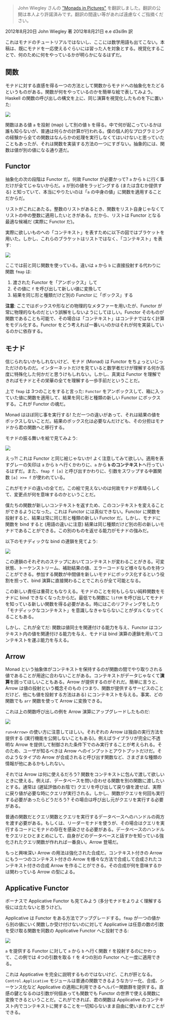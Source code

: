 > John Wiegley さんの ["Monads in Pictures"](http://newartisans.com/2012/08/monads-in-pictures/) を翻訳しました。翻訳の公開は本人より許諾済みです。翻訳の間違い等があれば遠慮なくご指摘ください。

2012年8月20日 John Wiegley 著
2012年8月21日 e.e d3si9n 訳

これはモナドのチュートリアルではないし、ここには数学用語も出てこない。本稿は、既にモナドを一応使えるぐらいには習った人を対象とする。視覚化することで、何のために何をやっているかが明らかになるはずだ。

## 関数

モナドに対する直感を得る一つの方法として関数からモナドへの抽象化をたどるというものがある。関数が何をやっているのかを簡単な絵で表してみよう。Haskell の関数の呼び出しの構文を上に、同じ演算を視覚化したものを下に置いた:

<img src="http://newartisans.com/files/2012/08/Function.png"/>

関数はある値 `a` を投射 (map) して別の値 `b` を得る。中で何が起こっているかは誰も知らないが、普通は何らかの計算が行われる。僕の個人的なプログラミングの経験から全ての関数はなんらかの処理を実行しなくてはいけないと思っていたこともあったが、それは関数を実装する方法の一つにすぎない。抽象的には、関数は値が別の値になる通り道だ。

## Functor

抽象化の次の段階は Functor だ。何故 Functor が必要かって? `a` から `b` に行く事だけが全てじゃないからだ。`a` が別の値をラッピングする (または含むか提供する) と知っていて、本当にやりたいのは「`a` の中身の値」に関数を適用することだからだ。

リストがこれにあたる。整数のリストがあるとき、関数をリスト自身じゃなくてリストの中の整数に適用したいときがある。だから、リストは Functor となる最適な候補だ (実際に Functor だ)。

実際に欲しいものへの「コンテキスト」を表すために以下の図ではブラケットを用いた。しかし、これらのブラケットはリストではなく、「コンテキスト」を表す:

<img src="http://newartisans.com/files/2012/08/Functor.png" />

ここでは前と同じ関数を使っている。違いは `a` から `b` に直接投射する代わりに関数 `fmap` は:

1. 渡された Functor を「アンボックス」して
2. その値に `f` を呼び出して新しい値に変換して
3. 結果を同じ形と種類だけど別の Functor に「ボックス」する

**注意**: ここではボックスや形などの物理的なメタファーを用いたが、Functor が常に物理的なものだという誤解をしないようにしてほしい。Functor そのものが関数であることも可能で、その場合は「コンテキスト」はコンテナではなく計算をモデル化する。Functor をどう考えれば一番いいのかはそれが何を実装しているのかに依存する。

## モナド

信じられないかもしれないけど、モナド (Monad) は Functor をちょっといじっただけのものだ。インターネットだけを見ていると数学者だけが理解する何か高度に特殊化した何かだと思うけもしれない。しかし、真実は Functor を理解できればモナドとその栄華の全てを理解する一歩手前だということだ。

上で `fmap` は 3つのことをすると言った: `Functor` をアンボックスして、箱に入っていた値に関数を適用して、結果を同じ形と種類の新しい Functor にボックスする。これが Functor の魂だ。

Monad はほぼ同じ事を実行する! ただ一つの違いがあって、それは結果の値をボックスしないことだ。結果のボックス化は必要なんだけども、その分担はモナドから君の関数へと移行する。

モナドの振る舞いを絵で見てみよう:

<img src="http://newartisans.com/files/2012/08/Monad.png" />

えっ?! これは Functor と同じ絵じゃないか! よく注意してみて欲しい。適用を表すグレーの矢印は `a` から `b` へ行くかわりに、`a` から **`b` のコンテキスト**へ行っているはずだ。また、`fmap f [a]` と呼び出すかわりに、引数をスワップする中置関数 `[a] >>= f` が使われている。

これがモナドの違いの全てだ。この絵で見えないのは何故モナドが素晴らしくて、変更点が何を意味するのかということだ。

僕たちの関数が新しいコンテキストを返すため、このコンテキストを変えることができるようになった。これは Functor には真似できない。Functor に関数を投射すると、結果は常に同じ形と種類の新しい Functor だ。しかし、モナドに関数を bind すると (用語の違いに注意) 結果は同じ種類だけど別の形の新しいモナドであることができる。この別のものを返せる能力がモナドの強みだ。

以下のモナディックな bind の連鎖を見てよう:

<img src="http://newartisans.com/files/2012/08/Monad_chain.png" />

この連鎖のそれぞれのステップにおいてコンテキストが変わることがきる。可変状態、トーケンストリーム、補助結果の値、エラーコードなど様々なものを持つことができる。参加する関数が中間値を新しいモナドにボックス化するという役割を担って、bind 演算に直接関わることでこれらが全て可能となる。

この新しい責任は重荷ともなりえる。モナドのことを何もしらない純粋関数をモナドに bind できなくなったからだ。最低でも関数に `liftM` を呼び出してモナドを知っている新しい関数を得る必要がある。時にはこのリフティングをしたり「モナディックなコンテキスト」を意識しなきゃならないことがダルくなってくることもある。

しかし、これが全てだ: 関数は値同士を関連付ける能力を与え、Functor はコンテキスト内の値を関連付ける能力を与え、モナドは bind 演算の連鎖を用いてコンテキストを運ぶ能力を与える。

## Arrow

Monad という抽象体がコンテキストを保持するのが関数の間でやり取りされる値であることが用途に合わないことがある。コンテキストがデータじゃなくて**演算**を囲ってほしいこともある。Arrow が提供するのがそれだ。簡単に言うと、Arrow は値の投射という概念そのもの (つまり、関数が提供するサービスのことだけど、他にも値を投射する方法はある) にコンテキストを与える。事実、どの関数でも `arr` 関数を使って Arrow に変換できる。

これは上の関数呼び出しの例を Arrow 演算にアップグレードしたものだ:

<img src="http://newartisans.com/files/2012/08/Arrow.png" />

`run<Arrow>` の使い方に注意してほしい。それぞれの Arrow は独自の実行方法を提供する (実行機能を公開しないこともある)。例えばライブラリが完全に不透明な Arrow を提供して制御された条件下でのみ実行することが考えられる。そのため、ユーザが知るべきは Arrow へのインプットとアウトプットだけだ。そのようなタイプの Arrow が合成されると呼び出す関数など、さまざまな種類の情報が他にあるかもしれない。

それでは Arrow は何に使えるだろう? 関数をコンテキストに包んで渡して欲しいときに使える。例えば、データベースを問い合わせる関数を別の関数に渡したいとする。通常は (遅延評価のお陰で) クエリを呼び出して戻り値を渡せば、実際に戻り値が必要な時にクエリが実行される。しかし、関数がクエリを何回も実行する必要があったらどうだろう? その場合は呼び出し元がクエリを実行する必要がある。

普通の関数だとクエリ関数とクエリを実行するデータベースへのハンドルの両方を渡す必要がある。もしくは、リーダーモナドを使うが、その場合はクエリを実行するコードにモナドの存在を感染させる必要がある。データベースのハンドルをクエリとひとまとめにして、自身がどのデータベースと話すかを知っている強化されたクエリ関数が作れれば一番良い。Arrow 登場だ。

もっと興味深い Arrow の用法は強化された合成だ。コンテキスト付きの Arrow にもう一つのコンテキスト付きの Arrow を様々な方法で合成して合成されたコンテキスト付きの合成 Arrow を作ることができる。その合成が何を意味するかは関わっている Arrow の型による。

## Applicative Functor

ボーナスで Applicative Functor も見てみよう (多分モナドをよりよく理解する役には立たないと思うけど)。

Applicative は Functor をある方法でアップグレードする。`fmap` が一つの値から別の値にいく関数しか受け付けないのに対して Applicative は任意の数の引数を受け取る関数を同数の Applicative Functor へと投射できる:

<img src="http://newartisans.com/files/2012/08/Applicative.png" />

`a` を提供する Functor に対して `a` から `b` へ行く関数 `f` を投射するのにかわって、この例では 4つの引数を取る `f` を 4つの別の Functor へと一度に適用できる。

これは Appticative を完全に説明するものではないけど、これが肝となる。`Control.Applicative` モジュールは普通の関数できるようなカリー化、合成、シーケンス化など Applicative の適用に利用できるヘルパー関数群を提供する。直感の鍵となるのは引数が何個あっても関数でも Functor の世界で使える関数に変換できるということだ。これができれば、君の関数は Applicative のコンテキスト内でコンテキストに関することを一切知らないまま自由に使いまわすことができる。
